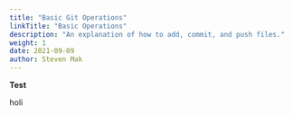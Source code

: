 ```yaml
---
title: "Basic Git Operations"
linkTitle: "Basic Operations"
description: "An explanation of how to add, commit, and push files."
weight: 1
date: 2021-09-09
author: Steven Mak
---
```


**Test**

holi